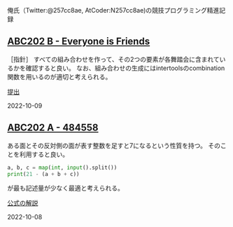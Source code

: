 俺氏（Twitter:@257cc8ae, AtCoder:N257cc8ae)の競技プログラミング精進記録

## [ABC202 B - Everyone is Friends](https://atcoder.jp/contests/abc272/tasks/abc272_b)
［指針］
すべての組み合わせを作って、その2つの要素が各舞踏会に含まれているかを確認すると良い。
なお、組み合わせの生成にはintertoolsのcombination関数を用いるのが適切と考えられる。

[提出](https://atcoder.jp/contests/abc272/submissions/35532197)

2022-10-09

## [ABC202 A - 484558](`https://atcoder.jp/contests/abc271/tasks/abc271_a)
ある面とその反対側の面が表す整数を足すと7になるという性質を持つ。
そのことを利用すると良い。

``` python
a, b, c = map(int, input().split())
print(21 - (a + b + c))
```

が最も記述量が少なく最適と考えられる。

[公式の解説](https://atcoder.jp/contests/abc202/editorial/1857)

2022-10-08